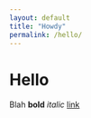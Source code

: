 ```yaml
---
layout: default
title: "Howdy"
permalink: /hello/
---
```


# Hello

Blah **bold** _italic_ [link](http://xander.thegillams.co.uk)
